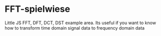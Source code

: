 FFT-spielwiese
==============

Little JS FFT, DFT, DCT, DST example area. Its useful if you want to know how to transform time domain signal data to frequency domain data